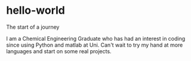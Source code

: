 # hello-world
The start of a journey

I am a Chemical Engineering Graduate who has had an interest in coding since using Python and matlab at Uni.
Can't wait to try my hand at more languages and start on some real projects.
